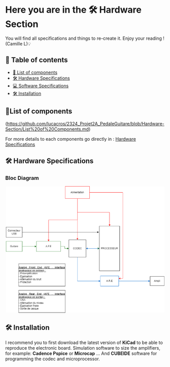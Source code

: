 # Here you are in the 🛠️ Hardware Section
You will find all specifications and things to re-create it.
Enjoy your reading ! (Camille L)💡

## 📖 Table of contents
- [🔧 List of components](#-list-of-components)
- [🛠️ Hardware Specifications](#-hardware-specifications)
- [💻 Software Specifications](#-software-specifications)
- [🛠 Installation](#-installation)

## 🔧List of components

(https://github.com/lucacros/2324_Projet2A_PedaleGuitare/blob/Hardware-Section/List%20of%20Components.md)

For more details to each components go directly in : [Hardware Specifications](#hardware-specifications)

<a name="hardware-specifications"></a> <!-- Ancre ajoutée -->
## 🛠️ Hardware Specifications

### Bloc Diagram
<p align="center">
  <img src="https://github.com/lucacros/2324_Projet2A_PedaleGuitare/blob/Brainstorming/Mod%C3%A9lisation%20du%20syst%C3%A8me.png" alt="drawing" width="500" />
</p>






## 🛠 Installation

I recommend  you to first download the latest version of **KiCad** to be able to reproduce the electronic board. Simulation software to size the amplifiers, for example: **Cadence Pspice** or **Microcap** ... And **CUBEIDE** software for programming the codec and microprocessor.



